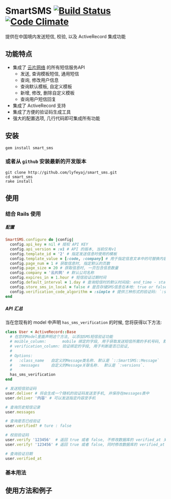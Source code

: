 SmartSMS [![Build Status](https://travis-ci.org/lyfeyaj/smart_sms.png?branch=master)](https://travis-ci.org/lyfeyaj/smart_sms) [![Code Climate](https://codeclimate.com/github/lyfeyaj/smart_sms.png)](https://codeclimate.com/github/lyfeyaj/smart_sms)
===================================

提供在中国境内发送短信, 校验, 以及 ActiveRecord 集成功能

功能特点
--------

* 集成了 [云片网络](http://www.yunpian.com) 的所有短信服务API
  - 发送, 查询模板短信, 通用短信
  - 查询, 修改用户信息
  - 查询默认模板, 自定义模板
  - 新增, 修改, 删除自定义模板
  - 查询用户短信回复
* 集成了 ActiveRecord 支持
* 集成了方便的验证码生成工具
* 强大的配置选项, 几行代码即可集成所有功能

## 安装

    gem install smart_sms

### 或者从 `github` 安装最新的开发版本

    git clone http://github.com/lyfeyaj/smart_sms.git
    cd smart_sms
    rake install

## 使用

### 结合 Rails 使用

##### 配置

``` ruby
SmartSMS.configure do |config|
  config.api_key = nil # 授权 API KEY
  config.api_version = :v1 # API 的版本, 当前仅有v1
  config.template_id = '2' # 指定发送信息时使用的模板
  config.template_value = [:code, :company] # 用于指定信息文本中的可替换内容, 数组形势: [:code, :company]
  config.page_num = 1 # 获取信息时, 指定默认的页数
  config.page_size = 20 # 获取信息时, 一页包含信息数量
  config.company = '云片网' # 默认公司名称
  config.expires_in = 1.hour # 短信验证过期时间
  config.default_interval = 1.day # 查询短信时的默认时间段: end_time - start_time
  config.store_sms_in_local = false # 是否存储SMS信息在本地: true or false
  config.verification_code_algorithm = :simple # 提供三种形式的验证码: `:simple, :middle, :complex`
end
```

##### API 汇总

当在您现有的 model 中声明 `has_sms_verification` 的时候, 您将获得以下方法:
``` ruby
class User < ActiveRecord::Base
  # 在您的Model里面声明这个方法, 以添加SMS短信验证功能
  # moible_column:       mobile 绑定的字段, 用于获取发送短信所需的手机号码, 默认是 :phone
  # verification_column: 验证绑定的字段, 用于判断是否已验证, 
  #
  # Options:
  #   :class_name   自定义的Message类名称. 默认是 `::SmartSMS::Message`
  #   :messages     自定义的Message关联名称.  默认是 `:versions`.
  #
  has_sms_verification
end

# 发送短信验证码
user.deliver # 将会生成一个随机的验证码发送至手机, 并保存在messages表中
user.deliver '内容' # 可以发送指定内容至手机

# 查询历史短信记录
user.messages

# 查询是否已经验证
user.verified? # ture : false

# 校验验证码
user.verify '123456'  # 返回 true 或者 false, 不修改数据库的 verified_at 关联字段
user.verify! '123456' # 返回 true 或者 false, 同时修改数据库的 verified_at 关联字段为当前时间

# 查询验证日期
user.verified_at
```

### 基本用法

## 使用方法和例子
